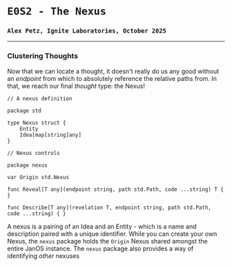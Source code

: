 # `E0S2 - The Nexus`
### `Alex Petz, Ignite Laboratories, October 2025`

---

### Clustering Thoughts
Now that we can locate a thought, it doesn't really do us any good without an _endpoint_ from which to absolutely 
reference the relative paths from.  In that, we reach our final _thought_ type: the Nexus!

    // A nexus definition

    package std

    type Nexus struct {
        Entity
        Idea[map[string]any]
    }

    // Nexus controls

    package nexus

    var Origin std.Nexus

    func Reveal[T any](endpoint string, path std.Path, code ...string) T { }
    
    func Describe[T any](revelation T, endpoint string, path std.Path, code ...string) { }

A nexus is a pairing of an Idea and an Entity - which is a name and description paired with a unique identifier.  While
you can create your own Nexus, the `nexus` package holds the `Origin` Nexus shared amongst the entire JanOS instance.
The `nexus` package also provides a way of identifying _other_ nexuses 